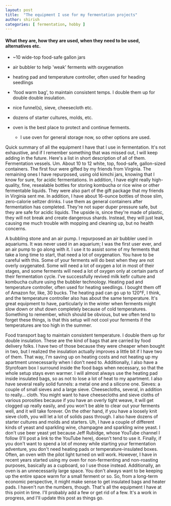 ```yaml
---
layout: post
title:  "The equipment I use for my fermentation projects"
author: shirish
categories: [ fermentation, hobby ]
---
```



#### What they are, how they are used, when they need to be used, alternatives etc.
* ~10 wide-top food-safe gallon jars

* air bubbler to help 'weak' ferments with oxygenation
* heating pad and temperature controller, often used for heading seedlings
* 'food warm bag', to maintain consistent temps. I double them up for double double insulation.
* nice funnel(s), sieve, cheesecloth etc.
* dozens of starter cultures, molds, etc.
* oven is the best place to protect and continue ferments.
    - I use oven for general storage now, so other options are used.

Quick summary of all the equipment I have that I use in fermentation. It's not exhaustive, and if I remember something that was missed out, I will keep adding in the future. Here's a list in short description of all of them. Fermentation vessels. Um. About 10 to 12 white, top, food-safe, gallon-sized containers. The first four were gifted by my friends from Virginia. The remaining ones I have repurposed, using old kimchi jars, knowing that I know for sure, for acidic fermentations. In addition, I have eight really high-quality, fine, resealable bottles for storing kombucha or rice wine or other fermentable liquids. They were also part of the gift package that my friends in Virginia sent me. In addition, I have about 16-ounce bottles of those slim, zero-calorie seltzer drinks. I use them as general containers after fermentation has completed. They're not super duper pressure safe, but they are safe for acidic liquids. The upside is, since they're made of plastic, they will not break and create dangerous shards. Instead, they will just leak, causing me much trouble with mopping and cleaning up, but no health concerns.

A bubbling stone and an air pump. I repurposed an air bubbler used in aquariums. It was never used in an aquarium; I was the first user ever, and an air pump to go along with it. I use it to assist some of my ferments that take a long time to start, that need a lot of oxygenation. You have to be careful with this. Some of your ferments will do best when they are not overly oxygenated. Some will need a lot of oxygen a lot in most of their stages, and some ferments will need a lot of oxygen only at certain parts of their fermentation cycle. I've successfully revived milk kefir culture and kombucha culture using the bubbler technology. Heating pad and temperature controller, often used for heating seedlings. I bought them off of Amazon for, like, 30 bucks. The heating pad can go up to 120°F, I think, and the temperature controller also has about the same temperature. It's great equipment to have, particularly in the winter when ferments might slow down or shut down completely because of cold temperatures. Something to remember, which should be obvious, but we often tend to forget these things, is that this setup will not cool your ferments if the temperatures are too high in the summer.

Food transport bag to maintain consistent temperature. I double them up for double insulation. These are the kind of bags that are carried by food delivery folks. I have two of those because they were cheaper when bought in two, but I realized the insulation actually improves a little bit if I have two of them. That way, I'm saving up on heating costs and not heating up my apartment unnecessarily when I don't need to. Additionally, I also have a Styrofoam box I surround inside the food bags when necessary, so that the whole setup stays even warmer. I will almost always use the heating pad inside insulated bags, so as not to lose a lot of heat to my apartment. I also have several really solid funnels: a metal one and a silicone one. Sieves: a couple of small sieves and a large sieve. Cheesecloths, several, in addition to really… cloth. You might want to have cheesecloths and sieve cloths of various porosities because if you have an overly tight weave, it will get clogged up really easily, and you won't be able to clear out your ferments well, and it will take forever. On the other hand, if you have a loosely knit sieve cloth, you will let a lot of solids pass through. I also have dozens of starter cultures and molds and starters. Uh, I have a couple of different kinds of yeast and sparkling wine, champagne and sparkling wine yeast. I don't use beer yeast yet because Jeff Rubidge, whose YouTube channel I follow (I'll post a link to the YouTube here), doesn't tend to use it. Finally, if you don't want to spend a lot of money while starting your fermentation adventure, you don't need heating pads or temperature-insulated boxes. Often, an oven with the pilot light turned on will work. However, I have in recent years started using my oven for non-fermenting and non-roasting purposes, basically as a cupboard, so I use those instead. Additionally, an oven is an unnecessarily large space. You don't always want to be keeping up the entire space warm for a small ferment or so. So, from a long-term economic perspective, it might make sense to get insulated bags and heater pads. I haven't run the numbers, though. That's all the equipment I have at this point in time. I'll probably add a few or get rid of a few. It's a work in progress, and I'll update this post as things go.
